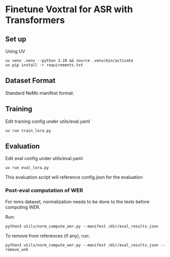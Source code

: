 # Finetune Voxtral for ASR with Transformers

## Set up

Using UV

```
uv venv .venv --python 3.10 && source .venv/bin/activate
uv pip install -r requirements.txt
```

## Dataset Format

Standard NeMo manifest format.

## Training
Edit training config under utils/eval.yaml

```
uv run train_lora.py
```

## Evaluation
Edit eval config under utils/eval.yaml
```
uv run eval_lora.py
```
This evaluation script will reference config.json for the evaluation 

### Post-eval computation of WER
For mms dataset, normalization needs to be done to the texts before computing WER.

Run:
```
python3 utils/norm_compute_wer.py --manifest /dir/eval_results.json
```

To remove <UNK> from references (if any), run:
```
python3 utils/norm_compute_wer.py --manifest /dir/eval_results.json --remove_unk
```